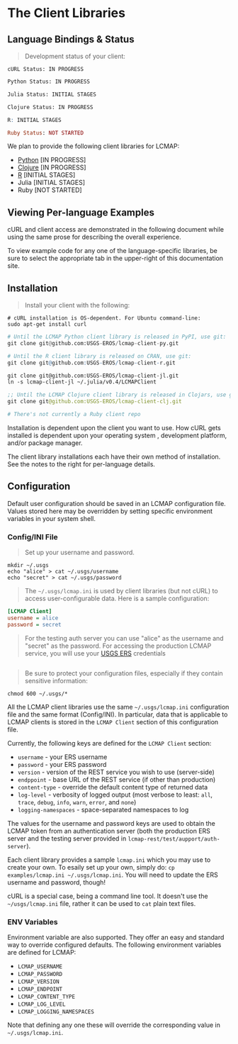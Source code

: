 # The Client Libraries


## Language Bindings & Status

> Development status of your client:

```shell
cURL Status: IN PROGRESS
```

```python
Python Status: IN PROGRESS
```

```vb
Julia Status: INITIAL STAGES
```

```clojure
Clojure Status: IN PROGRESS
```

```r
R: INITIAL STAGES
```

```ruby
Ruby Status: NOT STARTED
```

We plan to provide the following client libraries for LCMAP:

* [Python](https://github.com/USGS-EROS/lcmap-client-py) <span class="status-in-progress">[IN PROGRESS]</span>
* [Clojure](https://github.com/USGS-EROS/lcmap-client-clj) <span class="status-in-progress">[IN PROGRESS]</span>
* [R](https://github.com/USGS-EROS/lcmap-client-r) <span class="status-initial-stages">[INITIAL STAGES]</span>
* Julia <span class="status-initial-stages">[INITIAL STAGES]</span>
* Ruby <span class="status-not-started">[NOT STARTED]</span>


## Viewing Per-language Examples

cURL and client access are demonstrated in the following document while using the same prose for describing the overall experience.

To view example code for any one of the language-specific libraries, be sure to select the appropriate tab in the upper-right of this documentation site.


## Installation

> Install your client with the following:

```shell
# cURL installation is OS-dependent. For Ubuntu command-line:
sudo apt-get install curl
```

```python
# Until the LCMAP Python client library is released in PyPI, use git:
git clone git@github.com:USGS-EROS/lcmap-client-py.git
```

```r
# Until the R client library is released on CRAN, use git:
git clone git@github.com:USGS-EROS/lcmap-client-r.git
```

```vb
git clone git@github.com:USGS-EROS/lcmap-client-jl.git
ln -s lcmap-client-jl ~/.julia/v0.4/LCMAPClient
```

```clojure
;; Until the LCMAP Clojure client library is released in Clojars, use git:
git clone git@github.com:USGS-EROS/lcmap-client-clj.git
```

```ruby
# There's not currently a Ruby client repo
```

Installation is dependent upon the client you want to use. How cURL gets installed is dependent upon your operating system , development platform, and/or package manager.

The client library installations each have their own method of installation. See the notes to the right for per-language details.


## Configuration

Default user configuration should be saved in an LCMAP configuration file. Values stored here may be overridden by setting specific environment variables in your system shell.


### Config/INI File

> Set up your username and password.

```shell
mkdir ~/.usgs
echo "alice" > cat ~/.usgs/username
echo "secret" > cat ~/.usgs/password
```

> The ``~/.usgs/lcmap.ini`` is used by client libraries (but not cURL) to access user-configurable data. Here is a sample configuration:

```ini
[LCMAP Client]
username = alice
password = secret
```

> For the testing auth server you can use "alice" as the username and "secret" as the password. For accessing the production LCMAP service, you will use your [USGS ERS](https://ers.cr.usgs.gov/login/) credentials

```
```

> Be sure to protect your configuration files, especially if they contain sensitive information:

```
chmod 600 ~/.usgs/*
```

All the LCMAP client libraries use the same ``~/.usgs/lcmap.ini`` configuration file and the same format (Config/INI). In particular, data that is applicable to LCMAP clients is stored in the ``LCMAP Client`` section of this configuration file.

Currently, the following keys are defined for the ``LCMAP Client`` section:

* ``username`` - your ERS username
* ``password`` - your ERS password
* ``version`` - version of the REST service you wish to use (server-side)
* ``endppoint`` - base URL of the REST service (if other than production)
* ``content-type`` - override the default content type of returned data
* ``log-level`` - verbosity of logged output (most verbose to least: ``all``, ``trace``, ``debug``, ``info``, ``warn``, ``error``, and ``none``)
* ``logging-namespaces`` - space-separated namespaces to log

The values for the username and password keys are used to obtain the LCMAP token from an authentication server (both the production ERS server and the testing server provided in ``lcmap-rest/test/aupport/auth-server``).

Each client library provides a sample ``lcmap.ini`` which you may use to create your own. To esaily set up your own, simply do: ``cp examples/lcmap.ini ~/.usgs/lcmap.ini``. You will need to update the ERS username and password, though!

<aside class="caution">
cURL is a special case, being a command line tool. It doesn't use the <code>~/usgs/lcmap.ini</code> file, rather it can be used to <code>cat</code> plain text files.
</aside>


### ENV Variables

Environment variable are also supported. They offer an easy and standard way to override configured defaults. The following environment variables are defined for LCMAP:

* ``LCMAP_USERNAME``
* ``LCMAP_PASSWORD``
* ``LCMAP_VERSION``
* ``LCMAP_ENDPOINT``
* ``LCMAP_CONTENT_TYPE``
* ``LCMAP_LOG_LEVEL``
* ``LCMAP_LOGGING_NAMESPACES``

Note that defining any one these will override the corresponding value in ``~/.usgs/lcmap.ini``.
